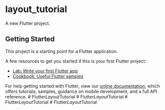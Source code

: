 # layout_tutorial

A new Flutter project.

## Getting Started

This project is a starting point for a Flutter application.

A few resources to get you started if this is your first Flutter project:

- [Lab: Write your first Flutter app](https://flutter.dev/docs/get-started/codelab)
- [Cookbook: Useful Flutter samples](https://flutter.dev/docs/cookbook)

For help getting started with Flutter, view our
[online documentation](https://flutter.dev/docs), which offers tutorials,
samples, guidance on mobile development, and a full API reference.
#   F l u t t e r _ L a y o u t _ T u t o r i a l  
 #   F l u t t e r _ L a y o u t _ T u t o r i a l  
 #   F l u t t e r _ L a y o u t _ T u t o r i a l  
 #   F l u t t e r _ L a y o u t _ T u t o r i a l  
 